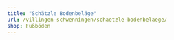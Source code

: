 ```yaml
---
title: "Schätzle Bodenbeläge"
url: /villingen-schwenningen/schaetzle-bodenbelaege/
shop: Fußböden
---
```

